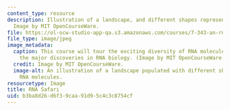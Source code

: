 ```yaml
---
content_type: resource
description: Illustration of a landscape, and different shapes representing RNA molecules.
  Image by MIT OpenCourseWare.
file: https://ol-ocw-studio-app-qa.s3.amazonaws.com/courses/7-343-an-rna-safari-exploring-the-surprising-diversity-of-mammalian-transcriptomes-spring-2016/b3ba8d26d6f39caa91d95c4c3c8754cf_7-343s16.jpg
file_type: image/jpeg
image_metadata:
  caption: This course will tour the exciting diversity of RNA molecules, and explore
    the major discoveries in RNA biology. (Image by MIT OpenCourseWare.)
  credit: Image by MIT OpenCourseWare.
  image-alt: An illustration of a landscape populated with different shapes representing
    RNA molecules.
resourcetype: Image
title: RNA Safari
uid: b3ba8d26-d6f3-9caa-91d9-5c4c3c8754cf
---
```

